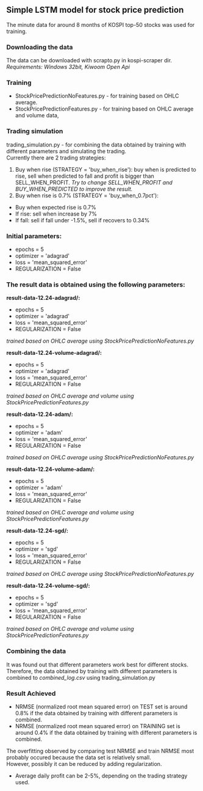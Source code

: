 ## Simple LSTM model for stock price prediction
The minute data for around 8 months of KOSPI top-50 stocks was used for training.

### Downloading the data
The data can be downloaded with scrapto.py in kospi-scraper dir.<br/>
*Requirements: Windows 32bit, Kiwoom Open Api*

### Training
- StockPricePredictionNoFeatures.py - for training based on OHLC average.
- StockPricePredictionFeatures.py - for training based on OHLC average and volume data,

### Trading simulation
trading_simulation.py - for combining the data obtained by training with different parameters
and simulating the trading.<br/>
Currently there are 2 trading strategies:<br/>
1. Buy when rise (STRATEGY = 'buy_when_rise'): buy when is predicted to rise, sell when predicted to fall and profit is bigger than SELL_WHEN_PROFIT.
*Try to change SELL_WHEN_PROFIT and BUY_WHEN_PREDICTED to improve the result.*
2. Buy when rise is 0.7% (STRATEGY = 'buy_when_0.7pct'):
- Buy when expected rise is 0.7%
- If rise: sell when increase by 7%
- If fall: sell if fall under -1.5%, sell if recovers to 0.34%

### Initial parameters:
- epochs = 5
- optimizer = 'adagrad'
- loss = 'mean_squared_error'
- REGULARIZATION = False

### The result data is obtained using the following parameters:
**result-data-12.24-adagrad/:** <br/>
 - epochs = 5
 - optimizer = 'adagrad'
 - loss = 'mean_squared_error'
 - REGULARIZATION = False

*trained based on OHLC average using StockPricePredictionNoFeatures.py*

**result-data-12.24-volume-adagrad/:**<br/>
 - epochs = 5
 - optimizer = 'adagrad'
 - loss = 'mean_squared_error'
 - REGULARIZATION = False

*trained based on OHLC average and volume using StockPricePredictionFeatures.py*

**result-data-12.24-adam/:**<br/>
 - epochs = 5
 - optimizer = 'adam'
 - loss = 'mean_squared_error'
 - REGULARIZATION = False

*trained based on OHLC average using StockPricePredictionNoFeatures.py*

**result-data-12.24-volume-adam/:**<br/>
 - epochs = 5
 - optimizer = 'adam'
 - loss = 'mean_squared_error'
 - REGULARIZATION = False

*trained based on OHLC average and volume using StockPricePredictionFeatures.py*

**result-data-12.24-sgd/:**<br/>
 - epochs = 5
 - optimizer = 'sgd'
 - loss = 'mean_squared_error'
 - REGULARIZATION = False

*trained based on OHLC average using StockPricePredictionNoFeatures.py*

**result-data-12.24-volume-sgd/:**<br/>
 - epochs = 5
 - optimizer = 'sgd'
 - loss = 'mean_squared_error'
 - REGULARIZATION = False

*trained based on OHLC average and volume using StockPricePredictionFeatures.py*

### Combining the data
It was found out that different parameters work best for different stocks.<br/>
Therefore, the data obtained by training with different parameters is combined to *combined_log.csv* 
using trading_simulation.py

### Result Achieved
- NRMSE (normalized root mean squared error) on TEST set is around 0.8% if the data obtained by training with different parameters is combined.
- NRMSE (normalized root mean squared error) on TRAINING set is around 0.4% if the data obtained by training with different parameters is combined.

The overfitting observed by comparing test NRMSE and train NRMSE most probably occured because the data set is relatively small.<br/>
However, possibly it can be reduced by adding regularization.

- Average daily profit can be 2-5%, depending on the trading strategy used. 
